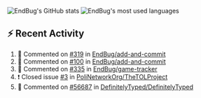 ![EndBug's GitHub stats](https://github-readme-stats.vercel.app/api?username=endbug&show_icons=true&theme=dark)
![EndBug's most used languages](https://github-readme-stats.vercel.app/api/top-langs/?username=endbug&layout=compact&theme=dark)

## ⚡ Recent Activity

<!--START_SECTION:activity-->
1. 💬 Commented on [#319](https://github.com//EndBug/add-and-commit/issues/319) in [EndBug/add-and-commit](https://github.com//EndBug/add-and-commit)
2. 💬 Commented on [#100](https://github.com//EndBug/add-and-commit/issues/100) in [EndBug/add-and-commit](https://github.com//EndBug/add-and-commit)
3. 💬 Commented on [#335](https://github.com//EndBug/game-tracker/issues/335) in [EndBug/game-tracker](https://github.com//EndBug/game-tracker)
4. ❗️ Closed issue [#3](https://github.com//PoliNetworkOrg/TheTOLProject/issues/3) in [PoliNetworkOrg/TheTOLProject](https://github.com//PoliNetworkOrg/TheTOLProject)
5. 💬 Commented on [#56687](https://github.com//DefinitelyTyped/DefinitelyTyped/issues/56687) in [DefinitelyTyped/DefinitelyTyped](https://github.com//DefinitelyTyped/DefinitelyTyped)
<!--END_SECTION:activity-->
